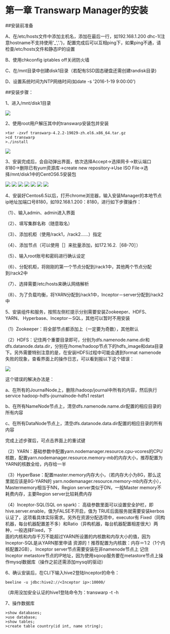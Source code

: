 # 第一章 Transwarp Manager的安装



##安装前准备

A、在/etc/hosts文件中添加主机名，添加在最后一行，如192.168.1.200 dhc-1(注意hostname不支持使用'_','.')，配置完成后可以互相ping下，如果ping不通，请检查/etc/hosts文件和静态IP的设置

B、使用chkconfig iptables off关闭防火墙

C、在/mnt目录中创建disk1目录（若配有SSD固态硬盘还需创建randisk目录)

D、设置系统时间为NTP网络时间(如date -s '2016-1-19 9:00:00')



##安装步骤：

1、进入/mnt/disk1目录

![](1.png)
 
 
 2、使用root用户解压其中的transwarp安装包并安装
 ```
 >tar -zxvf transwarp-4.2.2-19029-zh.el6.x86_64.tar.gz
 >cd transwarp
 >./install
 
 ```
![](2.png)
 
 3、安装完成后，会自动弹出界面，依次选择Accept→选择网卡→默认端口8180→删除已有yum资源库→create new repository→Use ISO File→选择/mnt/disk1中的CentOS6.5安装包
 
 ![](3.png)
 ![](4.png)
 ![](5.png)
 ![](6.png)
 ![](7.png)
 ![](8.png)
 ![](9.png)
 
 
 4、安装好Centos6.5以后，打开chrome浏览器，输入安装Manager的本地节点ip地址加端口号8180，如192.168.1.200：8180，进行如下步骤操作：
 
（1）、输入admin、admin进入界面

（2）、填写集群名称（随意取名）

（3）、添加机柜（使用/rack1，/rack2......）指定

（4）、添加节点（可以使用［］来批量添加，如172.16.2.［68-70］）

（5）、输入root账号和密码进行确认设定

（6）、分配机柜，将刚刚的第一个节点分配到/rack1中，其他两个节点分配到/rack2中

（7）、选择需要/etc/hosts来确认网络解析

（8）、为了负载均衡，将YARN分配到/rack1中，Inceptor－server分配到/rack2中

5、安装组件和服务，按照左侧栏提示分别需要安装Zookeeper、HDFS、YARN、
Hyperbase、Inceptor－SQL，其他可以暂时不用安装

（1）Zookeeper：将全部节点都添加上（一定要为奇数），其他默认

（2）HDFS：记住两个重要目录即可，分别为dfs.namenode.name.dir和dfs.datanode.data.dir，分别在/home/hadoop节点下的hdfs_image和data目录下。另外需要特别注意的是，在安装HDFS过程中可能会遇到format namenode失败的现象，查看界面上的操作日志，可以看到报以下这个错误：

 ![](110.jpg)


这个错误的解决办法是：

a、在所有的JournalNode上，删除/hadoop/journal中所有的内容，然后执行service hadoop-hdfs-journalnode-hdfs1 restart

b、在所有NameNode节点上，清空dfs.namenode.name.dir配置的相应目录的所有内容

c、在所有DataNode节点上，清空dfs.datanode.data.dir配置的相应目录的所有内容

完成上述步骤后，可点击界面上的重试键


（2）YARN：基础参数中配置yarn.nodemanager.resource.cpu-vcores的CPU核数，配置yarn.nodemanager.resource.memory-mb的内存大小，推荐配置为YARN的核数全给，内存给一半

（3）HyperBase：配置master.memory内存大小，（若内存大小为8G，那么这里就应该是8G-YARN的                                 yarn.nodemanager.resource.memory-mb内存大小），Mastermemory相当于NN，Region server类似于DN，一般Master memory不耗费内存，主要Region server比较耗费内存

（4）Inceptor-SQL(SQL on spark)：
高级参数里面可以设置安全护栏，即hive.server.enable，值为FALSE不开启，值为                        TRUE后面服务就需要安装kerbos认证了，这项看具体实际需求。另外在资源分配选项中，executor有                                   Fixed（同构机器，每台机器配置差不多）和Ratio（异构机器，每台机器配置相差很大）两种，一般选择Fixed，下  
面的内核和内存千万不能超过YARN所设置的内核数和内存大小的值，因为Inceptor-SQL是从YARN那里申请                    资源的！推荐配置为内核数：内存＝1:2（1个内核配置2GB），
Inceptor server节点需要安装在非namenode节点上
记住Inceptor metastore节点的IP地址，因为使用sqoop服务要在metastore节点上操作mysql数据库（操作之前还需添加mysql的驱动）

6、确认安装后，在CLI下输入hive2登陆Inceptor的命令：

```
beeline -u jdbc:hive2://<Inceptor ip>:10000/  
```

（弃用没加安全认证的hive1登陆命令为：transwarp -t -h <Inceptor ip>

7、操作数据库
```
>show databases;
>use database;
>show tables;
>create table country(id int, name string);
```

